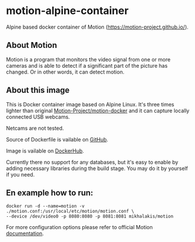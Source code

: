 # motion-alpine-container
Alpine based docker container of Motion (https://motion-project.github.io/).

## About Motion
Motion is a program that monitors the video signal from one or more cameras and is able to detect if a significant part of the picture has changed. Or in other words, it can detect motion.

## About this image
This is Docker container image based on Alpine Linux. It's three times lighter than original [Motion-Project/motion-docker](https://github.com/Motion-Project/motion-docker) and it can capture locally connected USB webcams.

Netcams are not tested.

Source of Dockerfile is vailable on [GitHub](https://github.com/mikhalakis/motion-alpine-container).

Image is vailable on [DockerHub](https://hub.docker.com/repository/docker/mikhalakis/motion).

Currently there no support for any databases, but it's easy to enable by adding necessary libraries during the build stage. You may do it by yourself if you need.

## En example how to run:
```
docker run -d --name=motion -v ./motion.conf:/usr/local/etc/motion/motion.conf \
--device /dev/video0 -p 8080:8080 -p 8081:8081 mikhalakis/motion
```
For more configuration options please refer to official Motion [documentation](https://motion-project.github.io/motion_guide.html).
